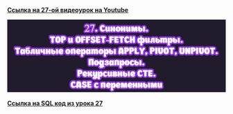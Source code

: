 [**Ссылка на 27-ой видеоурок на Youtube**](https://youtu.be/ANWFjHpsuwU)

![img](https://github.com/AnatoliiBalakiriev/sql_video_course_for_beginners/blob/main/SQL-101%20Modules/Module%203/Lesson%2027/images/lesson%2027.png)

[**Ссылка на SQL код из урока 27**](https://raw.githubusercontent.com/AnatoliiBalakiriev/sql_video_course_for_beginners/main/SQL-101%20Modules/Module%203/Lesson%2027/SQL%20%D1%84%D0%B0%D0%B9%D0%BB%D1%8B/SQL%20%D0%BA%D0%BE%D0%B4%20%D0%B8%D0%B7%20%D1%83%D1%80%D0%BE%D0%BA%D0%B0%2027.sql)






